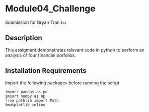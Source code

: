 # Module04_Challenge
Submission for Bryan Tran Lu

## Description
This assigment demonstrates relevant code in python to perform an analysis of four financial porfolios.

## Installation Requirements
Import the following packages before running the script
```
import pandas as pd
import numpy as np
from pathlib import Path
%matplotlib inline
```
##
